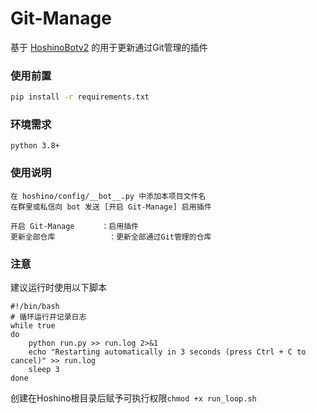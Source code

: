 # Git-Manage
基于 [HoshinoBotv2](https://github.com/Ice9Coffee/HoshinoBot) 的用于更新通过Git管理的插件

### 使用前置
```bash
pip install -r requirements.txt
```

### 环境需求
```
python 3.8+
```

### 使用说明
```
在 hoshino/config/__bot__.py 中添加本项目文件名
在群里或私信向 bot 发送 [开启 Git-Manage] 启用插件

开启 Git-Manage      ：启用插件
更新全部仓库            ：更新全部通过Git管理的仓库
```
### 注意
建议运行时使用以下脚本
```
#!/bin/bash
# 循环运行并记录日志
while true
do
    python run.py >> run.log 2>&1
    echo "Restarting automatically in 3 seconds (press Ctrl + C to cancel)" >> run.log
    sleep 3
done
```
创建在Hoshino根目录后赋予可执行权限`chmod +x run_loop.sh`
